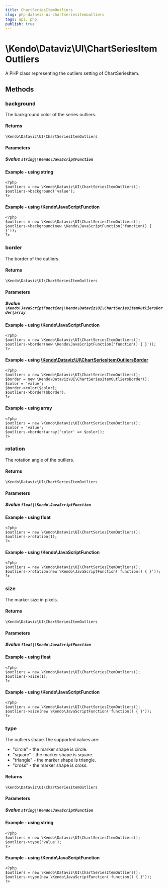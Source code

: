 ```yaml
---
title: ChartSeriesItemOutliers
slug: php-dataviz-ui-chartseriesitemoutliers
tags: api, php
publish: true
---
```


# \Kendo\Dataviz\UI\ChartSeriesItemOutliers

A PHP class representing the outliers setting of ChartSeriesItem.


## Methods

### background
The background color of the series outliers.

#### Returns
`\Kendo\Dataviz\UI\ChartSeriesItemOutliers`

#### Parameters

##### $value `string|\Kendo\JavaScriptFunction`



#### Example  - using string
    <?php
    $outliers = new \Kendo\Dataviz\UI\ChartSeriesItemOutliers();
    $outliers->background('value');
    ?>

#### Example  - using \Kendo\JavaScriptFunction
    <?php
    $outliers = new \Kendo\Dataviz\UI\ChartSeriesItemOutliers();
    $outliers->background(new \Kendo\JavaScriptFunction('function() { }'));
    ?>

### border

The border of the outliers.

#### Returns
`\Kendo\Dataviz\UI\ChartSeriesItemOutliers`

#### Parameters

##### $value `\Kendo\JavaScriptFunction|\Kendo\Dataviz\UI\ChartSeriesItemOutliersBorder|array`




#### Example  - using \Kendo\JavaScriptFunction
    <?php
    $outliers = new \Kendo\Dataviz\UI\ChartSeriesItemOutliers();
    $outliers->border(new \Kendo\JavaScriptFunction('function() { }'));
    ?>


#### Example - using [\Kendo\Dataviz\UI\ChartSeriesItemOutliersBorder](/kendo-ui/api/wrappers/php/Kendo/Dataviz/UI/ChartSeriesItemOutliersBorder)
    <?php
    $outliers = new \Kendo\Dataviz\UI\ChartSeriesItemOutliers();
    $border = new \Kendo\Dataviz\UI\ChartSeriesItemOutliersBorder();
    $color = 'value';
    $border->color($color);
    $outliers->border($border);
    ?>

#### Example - using array

    <?php
    $outliers = new \Kendo\Dataviz\UI\ChartSeriesItemOutliers();
    $color = 'value';
    $outliers->border(array('color' => $color));
    ?>

### rotation
The rotation angle of the outliers.

#### Returns
`\Kendo\Dataviz\UI\ChartSeriesItemOutliers`

#### Parameters

##### $value `float|\Kendo\JavaScriptFunction`



#### Example  - using float
    <?php
    $outliers = new \Kendo\Dataviz\UI\ChartSeriesItemOutliers();
    $outliers->rotation(1);
    ?>

#### Example  - using \Kendo\JavaScriptFunction
    <?php
    $outliers = new \Kendo\Dataviz\UI\ChartSeriesItemOutliers();
    $outliers->rotation(new \Kendo\JavaScriptFunction('function() { }'));
    ?>

### size
The marker size in pixels.

#### Returns
`\Kendo\Dataviz\UI\ChartSeriesItemOutliers`

#### Parameters

##### $value `float|\Kendo\JavaScriptFunction`



#### Example  - using float
    <?php
    $outliers = new \Kendo\Dataviz\UI\ChartSeriesItemOutliers();
    $outliers->size(1);
    ?>

#### Example  - using \Kendo\JavaScriptFunction
    <?php
    $outliers = new \Kendo\Dataviz\UI\ChartSeriesItemOutliers();
    $outliers->size(new \Kendo\JavaScriptFunction('function() { }'));
    ?>

### type
The outliers shape.The supported values are:
* "circle" - the marker shape is circle.
* "square" - the marker shape is square.
* "triangle" - the marker shape is triangle.
* "cross" - the marker shape is cross.

#### Returns
`\Kendo\Dataviz\UI\ChartSeriesItemOutliers`

#### Parameters

##### $value `string|\Kendo\JavaScriptFunction`



#### Example  - using string
    <?php
    $outliers = new \Kendo\Dataviz\UI\ChartSeriesItemOutliers();
    $outliers->type('value');
    ?>

#### Example  - using \Kendo\JavaScriptFunction
    <?php
    $outliers = new \Kendo\Dataviz\UI\ChartSeriesItemOutliers();
    $outliers->type(new \Kendo\JavaScriptFunction('function() { }'));
    ?>

